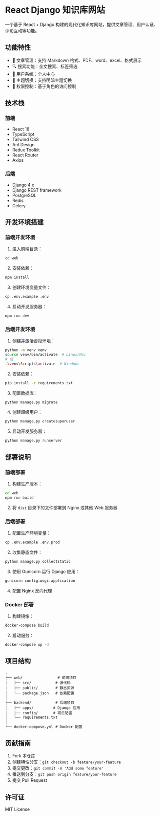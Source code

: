 # React Django 知识库网站

一个基于 React + Django 构建的现代化知识库网站，提供文章管理、用户认证、评论互动等功能。

## 功能特性

- 📝 文章管理：支持 Markdown 格式、PDF、word、excel、格式展示
- 🔍 搜索功能：全文搜索、标签筛选
- 👥 用户系统：个人中心
- 🌙 主题切换：支持明暗主题切换
- 🔐 权限控制：基于角色的访问控制

## 技术栈

### 前端
- React 18
- TypeScript
- Tailwind CSS
- Ant Design
- Redux Toolkit
- React Router
- Axios

### 后端
- Django 4.x
- Django REST framework
- PostgreSQL
- Redis
- Celery

## 开发环境搭建

### 前端开发环境

1. 进入前端目录：
```bash
cd web
```

2. 安装依赖：
```bash
npm install
```

3. 创建环境变量文件：
```bash
cp .env.example .env
```

4. 启动开发服务器：
```bash
npm run dev
```

### 后端开发环境

1. 创建并激活虚拟环境：
```bash
python -m venv venv
source venv/bin/activate  # Linux/Mac
# 或
.\venv\Scripts\activate  # Windows
```

2. 安装依赖：
```bash
pip install -r requirements.txt
```

3. 配置数据库：
```bash
python manage.py migrate
```

4. 创建超级用户：
```bash
python manage.py createsuperuser
```

5. 启动开发服务器：
```bash
python manage.py runserver
```

## 部署说明

### 前端部署

1. 构建生产版本：
```bash
cd web
npm run build
```

2. 将 `dist` 目录下的文件部署到 Nginx 或其他 Web 服务器

### 后端部署

1. 配置生产环境变量：
```bash
cp .env.example .env.prod
```

2. 收集静态文件：
```bash
python manage.py collectstatic
```

3. 使用 Gunicorn 运行 Django 应用：
```bash
gunicorn config.wsgi:application
```

4. 配置 Nginx 反向代理

### Docker 部署

1. 构建镜像：
```bash
docker-compose build
```

2. 启动服务：
```bash
docker-compose up -d
```

## 项目结构

```
.
├── web/                # 前端项目
│   ├── src/           # 源代码
│   ├── public/        # 静态资源
│   └── package.json   # 依赖配置
│
├── backend/           # 后端项目
│   ├── apps/         # Django 应用
│   ├── config/       # 项目配置
│   └── requirements.txt
│
└── docker-compose.yml # Docker 配置
```

## 贡献指南

1. Fork 本仓库
2. 创建特性分支：`git checkout -b feature/your-feature`
3. 提交更改：`git commit -m 'Add some feature'`
4. 推送到分支：`git push origin feature/your-feature`
5. 提交 Pull Request

## 许可证

MIT License
